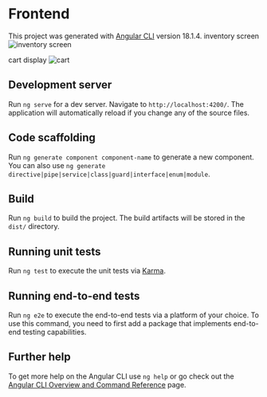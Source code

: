 # Frontend

This project was generated with [Angular CLI](https://github.com/angular/angular-cli) version 18.1.4.
inventory screen
![inventory screen](https://github.com/user-attachments/assets/40c89c02-bba8-46a4-b63b-e7f4fa1614cb)

cart display
![cart](https://github.com/user-attachments/assets/2246926f-277a-482b-bf88-e265c1463f81)



## Development server

Run `ng serve` for a dev server. Navigate to `http://localhost:4200/`. The application will automatically reload if you change any of the source files.

## Code scaffolding

Run `ng generate component component-name` to generate a new component. You can also use `ng generate directive|pipe|service|class|guard|interface|enum|module`.

## Build

Run `ng build` to build the project. The build artifacts will be stored in the `dist/` directory.

## Running unit tests

Run `ng test` to execute the unit tests via [Karma](https://karma-runner.github.io).

## Running end-to-end tests

Run `ng e2e` to execute the end-to-end tests via a platform of your choice. To use this command, you need to first add a package that implements end-to-end testing capabilities.

## Further help

To get more help on the Angular CLI use `ng help` or go check out the [Angular CLI Overview and Command Reference](https://angular.dev/tools/cli) page.
